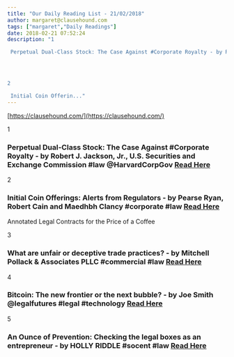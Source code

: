 ```yaml
---
title: "Our Daily Reading List - 21/02/2018"
author: margaret@clausehound.com
tags: ["margaret","Daily Readings"]
date: 2018-02-21 07:52:24
description: "1

 Perpetual Dual-Class Stock: The Case Against #Corporate Royalty - by Robert J. Jackson, Jr., U.S. Securities and Exchange Commission #law @HarvardCorpGov Read Here

 


2

 Initial Coin Offerin..."
---
```


[https://clausehound.com/](https://clausehound.com/)

1

###  Perpetual Dual-Class Stock: The Case Against #Corporate Royalty - by Robert J. Jackson, Jr., U.S. Securities and Exchange Commission #law @HarvardCorpGov [Read Here](https://corpgov.law.harvard.edu/2018/02/16/perpetual-dual-class-stock-the-case-against-corporate-royalty/)

 

2

###  Initial Coin Offerings: Alerts from Regulators - by Pearse Ryan, Robert Cain and Maedhbh Clancy #corporate #law [Read Here](https://www.lexology.com/library/detail.aspx?g=d9486873-3d5b-4f9b-9328-cd053c1e96e4)

Annotated Legal Contracts
for the Price of a Coffee

3

###  What are unfair or deceptive trade practices? - by Mitchell Pollack & Associates PLLC #commercial #law [Read Here](https://www.mpollack.com/blog/2018/02/what-are-unfair-or-deceptive-trade-practices.shtml)

 

4

###  Bitcoin: The new frontier or the next bubble? - by Joe Smith @legalfutures #legal #technology [Read Here](https://www.legalfutures.co.uk/blog/bitcoin-new-frontier-next-bubble)

 

5

###  An Ounce of Prevention: Checking the legal boxes as an entrepreneur - by HOLLY RIDDLE #socent #law [Read Here](http://www.pabusinesscentral.com/news/2018-02-16/News/An_Ounce_of_Prevention_Checking_the_legal_boxes_as.html)

 